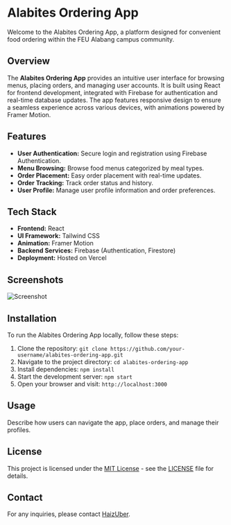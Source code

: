 # Alabites Ordering App

Welcome to the Alabites Ordering App, a platform designed for convenient food ordering within the FEU Alabang campus community.

## Overview

The **Alabites Ordering App** provides an intuitive user interface for browsing menus, placing orders, and managing user accounts. It is built using React for frontend development, integrated with Firebase for authentication and real-time database updates. The app features responsive design to ensure a seamless experience across various devices, with animations powered by Framer Motion.

## Features

- **User Authentication:** Secure login and registration using Firebase Authentication.
- **Menu Browsing:** Browse food menus categorized by meal types.
- **Order Placement:** Easy order placement with real-time updates.
- **Order Tracking:** Track order status and history.
- **User Profile:** Manage user profile information and order preferences.

## Tech Stack

- **Frontend:** React
- **UI Framework:** Tailwind CSS
- **Animation:** Framer Motion
- **Backend Services:** Firebase (Authentication, Firestore)
- **Deployment:** Hosted on Vercel

## Screenshots

![Screenshot](https://i.imgur.com/aPOL49E.png)

## Installation

To run the Alabites Ordering App locally, follow these steps:

1. Clone the repository: `git clone https://github.com/your-username/alabites-ordering-app.git`
2. Navigate to the project directory: `cd alabites-ordering-app`
3. Install dependencies: `npm install`
4. Start the development server: `npm start`
5. Open your browser and visit: `http://localhost:3000`

## Usage

Describe how users can navigate the app, place orders, and manage their profiles.

## License

This project is licensed under the [MIT License](https://mit-license.org/) - see the [LICENSE](LICENSE) file for details.

## Contact

For any inquiries, please contact [HaizUber](mailto:gabzmejia117@gmail.com).
